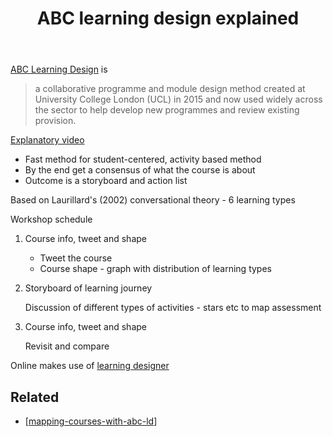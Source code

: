 ﻿---
title: ABC learning design explained
---
[ABC Learning Design](https://abc-ld.org/) is

> a collaborative programme and module design method created at University College London (UCL) in 2015 and now used widely across the sector to help develop new programmes and review existing provision.

[Explanatory video](https://www.youtube.com/watch?v=4pnv_sFT8pQ)

- Fast method for student-centered, activity based method
- By the end get a consensus of what the course is about
- Outcome is a storyboard and action list

Based on Laurillard's (2002) conversational theory - 6 learning types

Workshop schedule

1. Course info, tweet and shape

    - Tweet the course
    - Course shape - graph with distribution of learning types
2. Storyboard of learning journey

    Discussion of different types of activities - stars etc to map assessment

3. Course info, tweet and shape

    Revisit and compare


Online makes use of [learning designer](https://www.ucl.ac.uk/learning-designer)


## Related

- [[mapping-courses-with-abc-ld]]


[//begin]: # "Autogenerated link references for markdown compatibility"
[mapping-courses-with-abc-ld]: mapping-courses-with-abc-ld "Mapping courses with ABC LD"
[//end]: # "Autogenerated link references"
